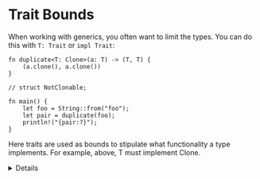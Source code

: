 # Trait Bounds

When working with generics, you often want to limit the types. You can do this
with `T: Trait` or `impl Trait`:

```rust,editable
fn duplicate<T: Clone>(a: T) -> (T, T) {
    (a.clone(), a.clone())
}

// struct NotClonable;

fn main() {
    let foo = String::from("foo");
    let pair = duplicate(foo);
    println!("{pair:?}");
}
```

Here traits are used as bounds to stipulate what functionality a type implements. For example, above, T must implement Clone.

<details>

Show a `where` clause, students will encounter it when reading code.
    
```rust,ignore
fn duplicate<T>(a: T) -> (T, T)
where
    T: Clone,
{
    (a.clone(), a.clone())
}
```

* It declutters the function signature if you have many parameters.
* It has additional features making it more powerful.
    * If someone asks, the extra feature is that the type on the left of ":" can be arbitrary, like `Option<T>`.
    
</details>
